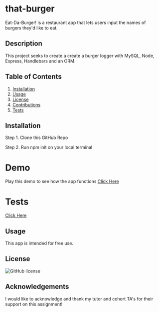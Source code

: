 # that-burger
Eat-Da-Burger! is a restaurant app that lets users input the names of burgers they'd like to eat.

 
## Description
This project seeks to create a create a burger logger with MySQL, Node, Express, Handlebars and an ORM.


## Table of Contents
1. [Installation](#installation)
2. [Usage](#usage)
3. [License](#license)
4. [Contributions](#contributions)
5. [Tests](#tests)

## Installation
Step 1. Clone this GitHub Repo


Step 2. Run npm init on your local terminal 


 

# Demo
Play this demo to see how the app functions [Click Here]( w)

 

# Tests
[Click Here](ht )

##  Usage
This app is intended for free use.

##  License
![GitHub license](https://img.shields.io/badge/license-MIT-blue.svg)


##  Acknowledgements 
I would like to acknowledge and thank my tutor and cohort TA's for their support on this assignment! 

 

